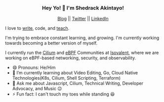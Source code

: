 <h3 align="center"> Hey Yo! 👋  I'm Shedrack Akintayo! </h3>

<p align="center">
  <a href="https://sheddy.xyz">Blog</a> ||
  <a href="https://twitter.com/coder_blvck">Twitter</a> ||
  <a href="https://linkedin.com/in/shedrackakintayo">LinkedIn</a> 
</p>

I love to [write](https://sheddy.xyz), code, and [teach](https://sheddy.xyz/pages/talks).

I'm trying to embrace constant learning, and growing. I'm currently working towards becoming a better version of myself.

I currently run the [Cilium](https://cilium.io) and [eBPF](https://ebpf.io) Communities at [Isovalent](https://isovalent.com), where we are working on eBPF-based networking, security, and observability.

- 😄 Pronouns: He/Him
- 🌱 I’m currently learning about Video Editing, Go, Cloud Native Technologies(K8s, Cilium, Shell Scripting, Terraform)
- 💬 Ask me about Javascript, Cilium, Technical Writing, Developer Advocacy, and Music 😉
- ⚡ Fun fact: I can't touch my toes while standing 😆



<!--
**hacktivist123/hacktivist123** is a ✨ _special_ ✨ repository because its `README.md` (this file) appears on your GitHub profile.

Here are some ideas to get you started:

- 🔭 I’m currently working on ...
- 🌱 I’m currently learning ...
- 👯 I’m looking to collaborate on ...
- 🤔 I’m looking for help with ...
- 💬 Ask me about ...
- 📫 How to reach me: ...
- 😄 Pronouns: ...
- ⚡ Fun fact: ...
-->
